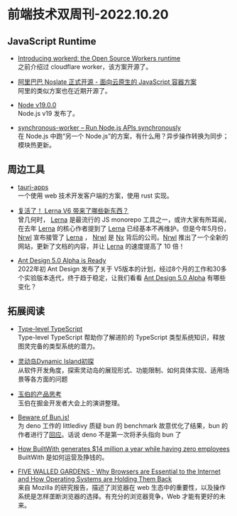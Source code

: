 # 前端技术双周刊-2022.10.20

## JavaScript Runtime
- [Introducing workerd: the Open Source Workers runtime](https://blog.cloudflare.com/workerd-open-source-workers-runtime/)
<br>之前介绍过 cloudflare worker，该方案开源了。

- [阿里巴巴 Noslate 正式开源 - 面向云原生的 JavaScript 容器方案](https://mp.weixin.qq.com/s/ClhfQYiBJ_jI-0meny7jRg)
<br>阿里的类似方案也在近期开源了。

- [Node v19.0.0](https://nodejs.org/en/blog/release/v19.0.0/)
<br>Node.js v19 发布了。

- [synchronous-worker – Run Node.js APIs synchronously](https://github.com/mcollina/worker)
<br>在 Node.js 中跑“另一个 Node.js”的方案，有什么用？异步操作转换为同步；模块热更新。

## 周边工具

- [tauri-apps](https://github.com/tauri-apps/tauri)
<br>一个使用 web 技术开发客户端的方案，使用 rust 实现。

- [复活了！ Lerna V6 带来了哪些新东西？](https://mp.weixin.qq.com/s/6peafvVjmcF65PFSggSLYQ)
<br>曾几何时， [Lerna](https://lerna.js.org/) 是最流行的 JS monorepo 工具之一，或许大家有所耳闻，在去年 [Lerna](https://lerna.js.org/) 的核心作者提到了 [Lerna](https://lerna.js.org/) 已经基本不再维护。但是今年5月份，[Nrwl](https://nrwl.io/) 宣布接管了 [Lerna](https://lerna.js.org/) ， [Nrwl](https://nrwl.io/) 是 [Nx](https://github.com/nrwl/nx) 背后的公司。[Nrwl](https://nrwl.io/) 推出了一个全新的网站，更新了文档的内容，并让 [Lerna](https://lerna.js.org/) 的速度提高了 10 倍！

- [Ant Design 5.0 Alpha is Ready](https://medium.com/@1075746765/designant-design-5-0-alpha-is-ready-8409bb5f9b8f)
<br>2022年初 Ant Design 发布了关于 V5版本的计划，经过8个月的工作和30多个实验版本迭代，终于趋于稳定，让我们看看 [Ant Design 5.0 Alpha](https://next.ant.design/docs/react/migration-v5-cn) 有哪些变化？

## 拓展阅读
- [Type-level TypeScript](https://type-level-typescript.com/)
<br>Type-level TypeScript 帮助你了解进阶的 TypeScript 类型系统知识，释放图灵完备的类型系统的潜力。

- [灵动岛Dynamic Island初探](https://mp.weixin.qq.com/s/gI2vgx9cXiIAND08OgZNzQ)
<br>从软件开发角度，探索灵动岛的展现形式、功能限制、如何具体实现、适用场景等各方面的问题

- [玉伯的产品思考](https://mp.weixin.qq.com/s/d0N1BFtVn0uWVqj-lf0FOA)
<br>玉伯在掘金开发者大会上的演讲整理。

- [Beware of Bun.js!](https://gist.github.com/littledivy/b9351c3ccf8ab99f7e14461db37044dc)
<br>为 deno 工作的 littledivy 质疑 bun 的 benchmark 故意优化了结果，bun 的作者进行了[回应](https://news.ycombinator.com/item?id=33199911)。话说 deno 不是第一次将矛头指向 bun 了

- [How BuiltWith generates $14 million a year while having zero employees](https://5to9.beehiiv.com/p/builtwith-generates-14-million-year-zero-employees)
<br>BuiltWith 是如何运营及挣钱的。

- [FIVE WALLED GARDENS - Why Browsers are Essential to the Internet and How Operating Systems are Holding Them Back](https://research.mozilla.org/files/2022/09/Mozilla_Five-Walled-Gardens.pdf)
<br>来自 Mozilla 的研究报告，描述了浏览器在 web 生态中的重要性，以及操作系统是怎样垄断浏览器的选择。有充分的浏览器竞争，Web 才能有更好的未来。

